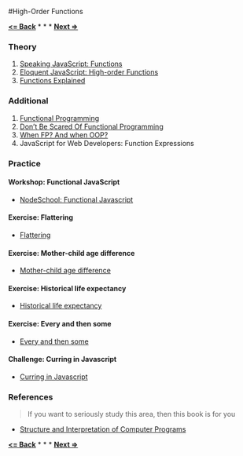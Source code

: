 #High-Order Functions

**[<= Back](../03-data-structures/data-structures.md)**		*	*	*	**[Next =>](../05-oop/oop.md)**

### Theory

1. [Speaking JavaScript: Functions](http://speakingjs.com/es5/ch15.html)
1. [Eloquent JavaScript: High-order Functions](http://eloquentjavascript.net/05_higher_order.html)
1. [Functions Explained](http://markdaggett.com/blog/2013/02/15/functions-explained/)

### Additional

1. [Functional Programming](http://scott.sauyet.com/Javascript/Talk/FunctionalProgramming/) 
1. [Don’t Be Scared Of Functional Programming](http://www.smashingmagazine.com/2014/07/02/dont-be-scared-of-functional-programming/)
1. [When FP? And when OOP?](http://raganwald.com/2013/04/08/functional-vs-OOP.html)
1. JavaScript for Web Developers: Function Expressions

### Practice

#### Workshop: Functional JavaScript

* [NodeSchool: Functional Javascript](https://github.com/timoxley/functional-javascript-workshop)

#### Exercise:  Flattering

* [Flattering](http://eloquentjavascript.net/05_higher_order.html#h_aIOczlLyX1)

#### Exercise:  Mother-child age difference

* [Mother-child age difference](http://eloquentjavascript.net/05_higher_order.html#h_I9XoVSLsTV)

#### Exercise:  Historical life expectancy

* [Historical life expectancy](http://eloquentjavascript.net/05_higher_order.html#h_FkNn96IrQe)

#### Exercise:  Every and then some

* [Every and then some](http://eloquentjavascript.net/05_higher_order.html#h_jr7hZiuR7+)

#### Challenge: Curring in Javascript

* [Curring in Javascript](https://github.com/kishorsharma/currying-workshopper)

### References

>If you want to seriously study this area, then this book is for you 

* [Structure and Interpretation of Computer Programs](https://mitpress.mit.edu/sicp/)


**[<= Back](../03-data-structures/data-structures.md)**		*	*	*	**[Next =>](../05-oop/oop.md)**





